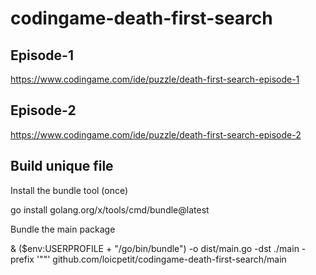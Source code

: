 # codingame-death-first-search

## Episode-1
https://www.codingame.com/ide/puzzle/death-first-search-episode-1

## Episode-2
https://www.codingame.com/ide/puzzle/death-first-search-episode-2

## Build unique file
Install the bundle tool (once)

go install golang.org/x/tools/cmd/bundle@latest

Bundle the main package

& ($env:USERPROFILE + "/go/bin/bundle") -o dist/main.go -dst ./main -prefix '""'  github.com/loicpetit/codingame-death-first-search/main
